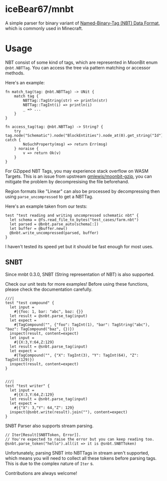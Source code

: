# iceBear67/mnbt

A simple parser for binary variant of [Named-Binary-Tag (NBT) Data Format](https://minecraft.wiki/w/NBT_format), which is commonly used in Minecraft.

# Usage

NBT consist of some kind of tags, which are represented in MoonBit enum `@nbt.NBTTag`. You can access the tree via pattern matching or accessor methods.

Here's an example:

```MoonBit
fn match_tag(tag: @nbt.NBTTag) -> UNit {
    match tag {
        NBTTag::TagString(str) => println(str)
        NBTTag::TagInt(i) => println(i)
        _ => ...
    }
}

fn access_tag(tag: @nbt.NBTTag) -> String? {
    try tag.node("Schematic").node("BlockEntities").node_at(0).get_string("Id") catch {
        NoSuchProperty(msg) => return Err(msg)
    } noraise {
        v => return Ok(v)
    }
}
```

For GZipped NBT Tags, you may experience stack overflow on WASM Targets. This is an issue from upstream [gmlewis/moonbit-gzip](https://github.com/gmlewis/moonbit-gzip/releases/tag/v0.25.0), you can mitigate the problem by decompresising the file beforehand.

Region formats like "Linear" can also be processed by decompressing then using `parse_uncompressed` to get a NBTTag.

Here's an example taken from our tests:
```MoonBit
test "test reading and writing uncompressed schematic nbt" {
  let schema = @fs.read_file_to_bytes("test_cases/farm.nbt")
  let parsed = @bnbt.parse_auto(schema[:])
  let buffer = @buffer.new()
  @bnbt.write_uncompressed(parsed, buffer)
}
```

I haven't tested its speed yet but it should be fast enough for most uses.

## SNBT

Since mnbt 0.3.0, SNBT (String representation of NBT) is also supported.

Check our unit tests for more examples! Before using these functions, please check the documentation carefully.

```moonbit
///|
test "test compound" {
  let input =
    #|{foo: 1, bar: "abc", baz: {}}
  let result = @snbt.parse_tag(input)
  let expect =
    #|TagCompound("", {"foo": TagInt(1), "bar": TagString("abc"), "baz": TagCompound("baz", {})})
  inspect(result, content=expect)
  let input =
    #|{X:3,Y:64,Z:129}
  let result = @snbt.parse_tag(input)
  let expect =
    #|TagCompound("", {"X": TagInt(3), "Y": TagInt(64), "Z": TagInt(129)})
  inspect(result, content=expect)
}


///|
test "test writer" {
  let input =
    #|{X:3,Y:64,Z:129}
  let result = @snbt.parse_tag(input)
  let expect =
    #|{"X": 3,"Y": 64,"Z": 129}
  inspect(@snbt.write(result).join(""), content=expect)
}
```

SNBT Parser also supports stream parsing.
```moonbit
// Iter[Result[SNBTToken, Error]].
// You're expected to raise the error but you can keep reading too.
@snbt.parse_token("hello").all(it => it is @snbt.SNBTToken)
```

Unfortunately, parsing SNBT into NBTTags in stream aren't supported, which means you will need to
collect all these tokens before parsing tags. This is due to the complex nature of `Iter` s. 

Contributions are always welcome!